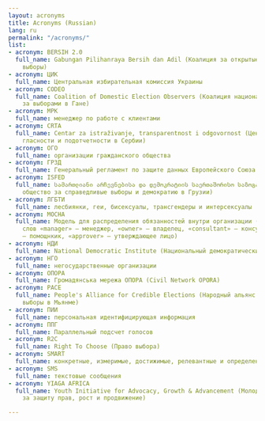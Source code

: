 ```yaml
---
layout: acronyms
title: Acronyms (Russian)
lang: ru
permalink: "/acronyms/"
list:
- acronym: BERSIH 2.0
  full_name: Gabungan Pilihanraya Bersih dan Adil (Коалиция за открытые и справедливые
    выборы)
- acronym: ЦИК
  full_name: Центральная избирательная комиссия Украины
- acronym: CODEO
  full_name: Coalition of Domestic Election Observers (Коалиция национальных наблюдателей
    за выборами в Гане)
- acronym: МРК
  full_name: менеджер по работе с клиентами
- acronym: CRTA
  full_name: Centar za istraživanje, transparentnost i odgovornost (Центр исследования,
    гласности и подотчетности в Сербии)
- acronym: ОГО
  full_name: организации гражданского общества
- acronym: ГРЗД
  full_name: Генеральный регламент по защите данных Европейского Союза
- acronym: ISFED
  full_name: სამართლიანი არჩევნებისა და დემოკრატიის საერთაშორისო საზოგადოება (Международное
    общество за справедливые выборы и демократию в Грузии)
- acronym: ЛГБТИ
  full_name: лесбиянки, геи, бисексуалы, трансгендеры и интерсексуалы
- acronym: MOCHA
  full_name: Модель для распределения обязанностей внутри организации (заглавные буквы
    слов «manager» – менеджер, «owner» – владелец, «consultant» – консультант, «helper»
    – помощнкик, «approver» – утверждающее лицо)
- acronym: НДИ
  full_name: National Democratic Institute (Национальный демократический институт)
- acronym: НГО
  full_name: негосударственные организации
- acronym: ОПОРА
  full_name: Громадянська мережа ОПОРА (Civil Network OPORA)
- acronym: PACE
  full_name: People's Alliance for Credible Elections (Народный альянс за честные
    выборы в Мьянме)
- acronym: ПИИ
  full_name: персональная идентифицирующая информация
- acronym: ППГ
  full_name: Параллельный подсчет голосов
- acronym: R2C
  full_name: Right To Choose (Право выбора)
- acronym: SMART
  full_name: конкретные, измеримые, достижимые, релевантные и определенные во времени
- acronym: SMS
  full_name: текстовые сообщения
- acronym: YIAGA AFRICA
  full_name: Youth Initiative for Advocacy, Growth & Advancement (Молодежная инициатива
    за защиту прав, рост и продвижение)

---
```

